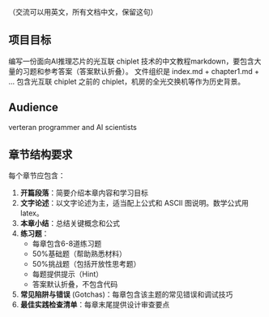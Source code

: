 （交流可以用英文，所有文档中文，保留这句）

## 项目目标
编写一份面向AI推理芯片的光互联 chiplet 技术的中文教程markdown，要包含大量的习题和参考答案（答案默认折叠）。
文件组织是 index.md + chapter1.md + ...
包含光互联 chiplet 之前的 chiplet，机房的全光交换机等作为历史背景。

## Audience
verteran programmer and AI scientists

## 章节结构要求
每个章节应包含：
1. **开篇段落**：简要介绍本章内容和学习目标
2. **文字论述**：以文字论述为主，适当配上公式和 ASCII 图说明。数学公式用 latex。
3. **本章小结**：总结关键概念和公式
4. **练习题**：
   - 每章包含6-8道练习题
   - 50%基础题（帮助熟悉材料）
   - 50%挑战题（包括开放性思考题）
   - 每题提供提示（Hint）
   - 答案默认折叠，不包含代码
5. **常见陷阱与错误** (Gotchas)：每章包含该主题的常见错误和调试技巧
6. **最佳实践检查清单**：每章末尾提供设计审查要点
